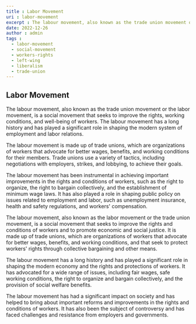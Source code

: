 ```yaml
---
title : Labor Movement
uri : labor-movement
excerpt : The labour movement, also known as the trade union movement or the labor movement, is a social movement that seeks to improve the rights, working conditions, and well-being of workers.
date: 2022-12-26
author : admin
tags : 
  - labor-movement
  - social-movement
  - workers-rights
  - left-wing
  - liberalism
  - trade-union
---
```



## Labor Movement

The labour movement, also known as the trade union movement or the labor movement, is a social movement that seeks to improve the rights, working conditions, and well-being of workers. The labour movement has a long history and has played a significant role in shaping the modern system of employment and labor relations.

The labour movement is made up of trade unions, which are organizations of workers that advocate for better wages, benefits, and working conditions for their members. Trade unions use a variety of tactics, including negotiations with employers, strikes, and lobbying, to achieve their goals.

The labour movement has been instrumental in achieving important improvements in the rights and conditions of workers, such as the right to organize, the right to bargain collectively, and the establishment of minimum wage laws. It has also played a role in shaping public policy on issues related to employment and labor, such as unemployment insurance, health and safety regulations, and workers' compensation.

The labour movement, also known as the labor movement or the trade union movement, is a social movement that seeks to improve the rights and conditions of workers and to promote economic and social justice. It is made up of trade unions, which are organizations of workers that advocate for better wages, benefits, and working conditions, and that seek to protect workers' rights through collective bargaining and other means.

The labour movement has a long history and has played a significant role in shaping the modern economy and the rights and protections of workers. It has advocated for a wide range of issues, including fair wages, safe working conditions, the right to organize and bargain collectively, and the provision of social welfare benefits.

The labour movement has had a significant impact on society and has helped to bring about important reforms and improvements in the rights and conditions of workers. It has also been the subject of controversy and has faced challenges and resistance from employers and governments.

